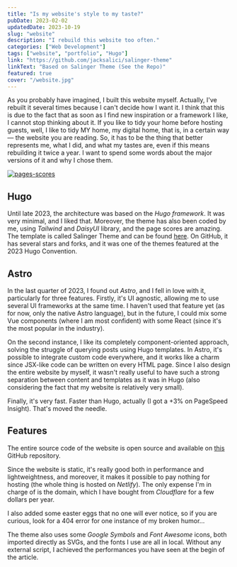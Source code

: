 ```yaml
---
title: "Is my website's style to my taste?"
pubDate: 2023-02-02
updatedDate: 2023-10-19
slug: "website"
description: "I rebuild this website too often."
categories: ["Web Development"]
tags: ["website", "portfolio", "Hugo"]
link: "https://github.com/jacksalici/salinger-theme"
linkText: "Based on Salinger Theme (See the Repo)"
featured: true
cover: "/website.jpg"
---
```


As you probably have imagined, I built this website myself. Actually, I've rebuilt it several times because I can't decide how I want it. I think that this is due to the fact that as soon as I find new inspiration or a framework I like, I cannot stop thinking about it. If you like to tidy your home before hosting guests, well, I like to tidy MY home, my digital home, that is, in a certain way — the website you are reading. So, it has to be the thing that better represents me, what I did, and what my tastes are, even if this means rebuilding it twice a year. I want to spend some words about the major versions of it and why I chose them.

[![pages-scores](/uploads/scores.png)](https://pagespeed.web.dev/analysis/https-jacksalici-com/3hqj7sj4ug?form_factor=mobile)

## Hugo

Until late 2023, the architecture was based on the _Hugo framework_. It was very minimal, and I liked that. Moreover, the theme has also been coded by me, using _Tailwind_ and _DaisyUI_ library, and the page scores are amazing. The template is called Salinger Theme and can be found [here](/p/salinger-theme). On GitHub, it has several stars and forks, and it was one of the themes featured at the 2023 Hugo Convention.

## Astro

In the last quarter of 2023, I found out _Astro_, and I fell in love with it, particularly for three features. Firstly, it's UI agnostic, allowing me to use several UI frameworks at the same time. I haven't used that feature yet (as for now, only the native Astro language), but in the future, I could mix some Vue components (where I am most confident) with some React (since it's the most popular in the industry).

On the second instance, I like its completely component-oriented approach, solving the struggle of querying posts using Hugo templates. In Astro, it's possible to integrate custom code everywhere, and it works like a charm since JSX-like code can be written on every HTML page. Since I also design the entire website by myself, it wasn't really useful to have such a strong separation between content and templates as it was in Hugo (also considering the fact that my website is relatively very small).

Finally, it's very fast. Faster than Hugo, actually (I got a +3% on PageSpeed Insight). That's moved the needle.

## Features

The entire source code of the website is open source and available on [this](https://github.com/jacksalici/jacksalici.com) GitHub repository.

Since the website is static, it's really good both in performance and lightweightness, and moreover, it makes it possible to pay nothing for hosting (the whole thing is hosted on _Netlify_). The only expense I'm in charge of is the domain, which I have bought from _Cloudflare_ for a few dollars per year.

I also added some easter eggs that no one will ever notice, so if you are curious, look for a 404 error for one instance of my broken humor...

The theme also uses some _Google Symbols_ and _Font Awesome_ icons, both imported directly as SVGs, and the fonts I use are all in local. Without any external script, I achieved the performances you have seen at the begin of the article.


<!--Having said that, do you know that I love pizza, coding, and succulent plants? This website is also reachable at [🍕💻🌵.tk](http://🍕💻🌵.tk) (emojis order matters).

Just looking at [these](/p/emojipoll/) [projects](/p/emoji-list-api/), you know that I also like emojis, but normally, they change according to the operating system where they are read. So, for a long time, I've applied the _Tweemoji_ (open-source Twitter Emoji) library to be sure to get the same emoji experience on all devices, but when I rebuilt the website in Astro, I decided to drop that for the sake of performance (the change is not a big deal, but PageSpeed waits for no man). At the same time, the theme also uses some _Google Symbols_ and _Font Awesome_ icons, both imported directly as SVGs, and the fonts I use are all in local. Without any external script, I achieved the perfomances you have seen at the begin of the article.  -->
